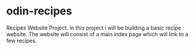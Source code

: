 # odin-recipes
Recipes  Website Project.
In this project i will be building a basic recipe website. 
The website will consist of a main index page which will link to a few recipes.